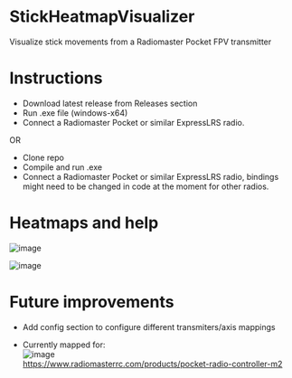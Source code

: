 # StickHeatmapVisualizer
Visualize stick movements from a Radiomaster Pocket FPV transmitter

# Instructions
- Download latest release from Releases section
- Run .exe file (windows-x64)
- Connect a Radiomaster Pocket or similar ExpressLRS radio.
  
OR

- Clone repo
- Compile and run .exe
- Connect a Radiomaster Pocket or similar ExpressLRS radio, bindings might need to be changed in code at the moment for other radios.

# Heatmaps and help

![image](https://github.com/user-attachments/assets/58227606-50ac-4dd7-a0fc-9913d1c47faf)

![image](https://github.com/user-attachments/assets/376cd98a-61de-4f59-9b20-a591205010cd)



# Future improvements
- Add config section to configure different transmiters/axis mappings

- Currently mapped for: <br>
![image](https://github.com/user-attachments/assets/c6776f43-1cb2-4043-aa79-ae3326d8004e) <br>
https://www.radiomasterrc.com/products/pocket-radio-controller-m2
